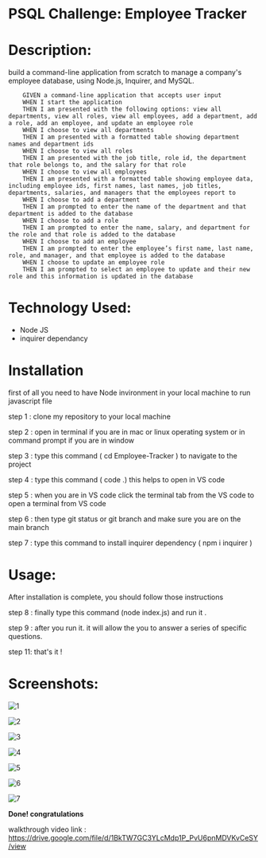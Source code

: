 # PSQL Challenge: Employee Tracker

# Description:

build a command-line application from scratch to manage a company's employee database, using Node.js, Inquirer, and MySQL.

        GIVEN a command-line application that accepts user input
        WHEN I start the application
        THEN I am presented with the following options: view all departments, view all roles, view all employees, add a department, add a role, add an employee, and update an employee role
        WHEN I choose to view all departments
        THEN I am presented with a formatted table showing department names and department ids
        WHEN I choose to view all roles
        THEN I am presented with the job title, role id, the department that role belongs to, and the salary for that role
        WHEN I choose to view all employees
        THEN I am presented with a formatted table showing employee data, including employee ids, first names, last names, job titles, departments, salaries, and managers that the employees report to
        WHEN I choose to add a department
        THEN I am prompted to enter the name of the department and that department is added to the database
        WHEN I choose to add a role
        THEN I am prompted to enter the name, salary, and department for the role and that role is added to the database
        WHEN I choose to add an employee
        THEN I am prompted to enter the employee’s first name, last name, role, and manager, and that employee is added to the database
        WHEN I choose to update an employee role
        THEN I am prompted to select an employee to update and their new role and this information is updated in the database

# Technology Used:

* Node JS
* inquirer dependancy 


# Installation

 first of all you need to have Node invironment in your local machine to run javascript file

step 1 : clone my repository to your local machine

step 2 :  open in terminal if you are in mac or linux operating system or in command prompt if you are in window

step 3 : type this command  ( cd Employee-Tracker  ) to navigate to the project

step 4 : type this command ( code .) this helps to open in VS code

step 5 : when you are in VS code click the terminal tab from the VS code to open a terminal from VS code

step 6 : then type git status or git branch and make sure you are on the main branch

step 7 : type this command to install inquirer dependency ( npm i inquirer )


# Usage:

After installation is complete, you should follow those instructions

step 8 : finally type this command (node index.js) and run it .

step 9 : after you run it. it will allow the you to answer a series of specific questions.

step 11: that's it !


# Screenshots:

![1](screenshots/1.PNG)

![2](screenshots/2.PNG)

![3](screenshots/3.PNG)

![4](screenshots/4.PNG)

![5](screenshots/5.PNG)

![6](screenshots/6.PNG)

![7](screenshots/7.PNG)

**Done!  congratulations**

walkthrough video link : https://drive.google.com/file/d/1BkTW7GC3YLcMdp1P_PvU6pnMDVKvCeSY/view

